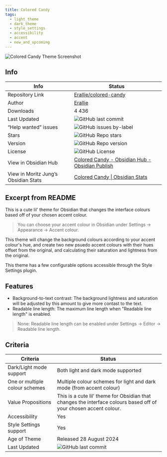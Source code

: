 ```yaml
---
title: Colored Candy
tags:
  - light_theme
  - dark_theme
  - style_settings
  - accessibility
  - accent
  - new_and_upcoming
---
```


![Colored Candy Theme Screenshot](https://raw.githubusercontent.com/Erallie/colored-candy/refs/heads/master/Attachments/colored-candy-combined-preview-2.png)

## Info

|Info|Status|
|---|---|
|Repository Link|[Erallie/colored-candy](https://github.com/Erallie/colored-candy)|
|Author|[Erallie](https://github.com/Erallie)|
|Downloads|4 436|
|Last Updated|![GitHub last commit](https://img.shields.io/github/last-commit/Erallie/colored-candy?color=573E7A&amp;label=last%20update&amp;logo=github&amp;style=for-the-badge)|
|“Help wanted” issues|![GitHub issues by-label](https://img.shields.io/github/issues/Erallie/colored-candy/help%20wanted?color=573E7A&amp;logo=github&amp;style=for-the-badge)|
|Stars|![GitHub Repo stars](https://img.shields.io/github/stars/incantatem2/Erallie/colored-candy?color=573E7A&amp;logo=github&amp;style=for-the-badge)|
|Version|![GitHub Repo version](https://img.shields.io/github/v/release/Erallie/colored-candy?color=573E7A&amp;logo=github&amp;style=for-the-badge&sort=semver)|
|License|![GitHub License](https://img.shields.io/github/license/Erallie/colored-candy?style=for-the-badge)|
|View in Obsidian Hub|[Colored Candy \- Obsidian Hub \- Obsidian Publish](https://publish.obsidian.md/hub/02+-+Community+Expansions/02.05+All+Community+Expansions/Themes/colored+Candy)|
|View in Moritz Jung’s Obsidian Stats|[Colored Candy \| Obsidian Stats](https://www.moritzjung.dev/obsidian-stats/themes/colored-candy/)|

## Excerpt from README

This is a cute lil' theme for Obsidian that changes the interface colours based off of your chosen accent colour.

> You can choose your accent colour in Obsidian under Settings → Appearance → Accent colour.

This theme will change the background colours according to your accent colour's hue, and create two new psuedo accent colours with their hues offset from the original, and calculating their saturation and lightness from the original.

This theme has a few configurable options accessible through the Style Settings plugin.

## Features

- Background-to-text contrast: The background lightness and saturation will be adjusted by this amount to give more contast to the text.
- Readable line length: The maximum line length when "Readable line length" is enabled.

> None: Readable line length can be enabled under Settings → Editor → Readable line length.

## Criteria

|Criteria|Status|
|---|---|
|Dark/Light mode support|Both light and dark mode supported|
|One or multiple colour schemes|Multiple colour schemes for light and dark mode (from accent colour)|
|Value Propositions|This is a cute lil' theme for Obsidian that changes the interface colours based off of your chosen accent colour.|
|Accessibility|Yes|
|Style Settings support|Yes|
|Age of Theme|Released 28 August 2024|
|Last Updated|![GitHub last commit](https://img.shields.io/github/last-commit/Erallie/colored-candy?color=573E7A&amp;label=last%20update&amp;logo=github&amp;style=for-the-badge)|
